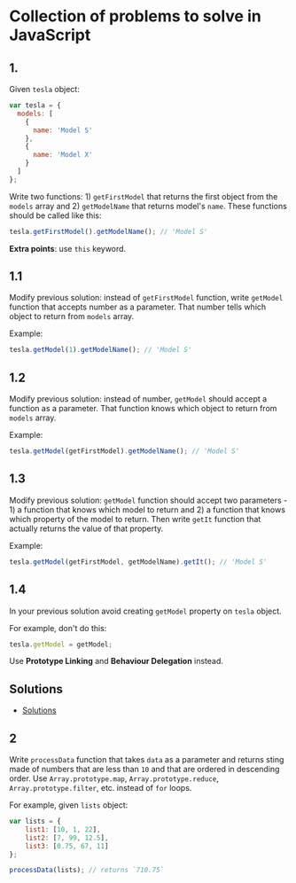 # Collection of problems to solve in JavaScript

## 1.

Given `tesla` object:

```js
var tesla = {
  models: [
    {
      name: 'Model S'
    },
    {
      name: 'Model X'
    }
  ]
};
```

Write two functions: 1) `getFirstModel` that returns the first object from the `models` array and 2) `getModelName` that returns model's `name`. These functions should be called like this:

```js
tesla.getFirstModel().getModelName(); // 'Model S'
```

__Extra points__: use `this` keyword.

## 1.1

Modify previous solution: instead of `getFirstModel` function, write `getModel` function that accepts number as a parameter. That number tells which object to return from `models` array.

Example:

```js
tesla.getModel(1).getModelName(); // 'Model S'
```

## 1.2

Modify previous solution: instead of number, `getModel` should accept a function as a parameter. That function knows which object to return from `models` array.

Example:

```js
tesla.getModel(getFirstModel).getModelName(); // 'Model S'
```

## 1.3

Modify previous solution: `getModel` function should accept two parameters - 1) a function that knows which model to return and 2) a function that knows which property of the model to return. Then write `getIt` function that actually returns the value of that property.

Example:

```js
tesla.getModel(getFirstModel, getModelName).getIt(); // 'Model S'
```

## 1.4

In your previous solution avoid creating `getModel` property on `tesla` object.

For example, don't do this:

```js
tesla.getModel = getModel;
```

Use __Prototype Linking__ and __Behaviour Delegation__ instead.

## Solutions

+ [Solutions](solutions.md)

## 2

Write `processData` function that takes `data` as a parameter and returns sting made of numbers that are less than `10` and that are ordered in descending order. Use `Array.prototype.map`, `Array.prototype.reduce`, `Array.prototype.filter`, etc. instead of `for` loops.

For example, given `lists` object:

```js
var lists = {
	list1: [10, 1, 22],
	list2: [7, 99, 12.5],
	list3: [0.75, 67, 11]
};

processData(lists); // returns `710.75`
```
